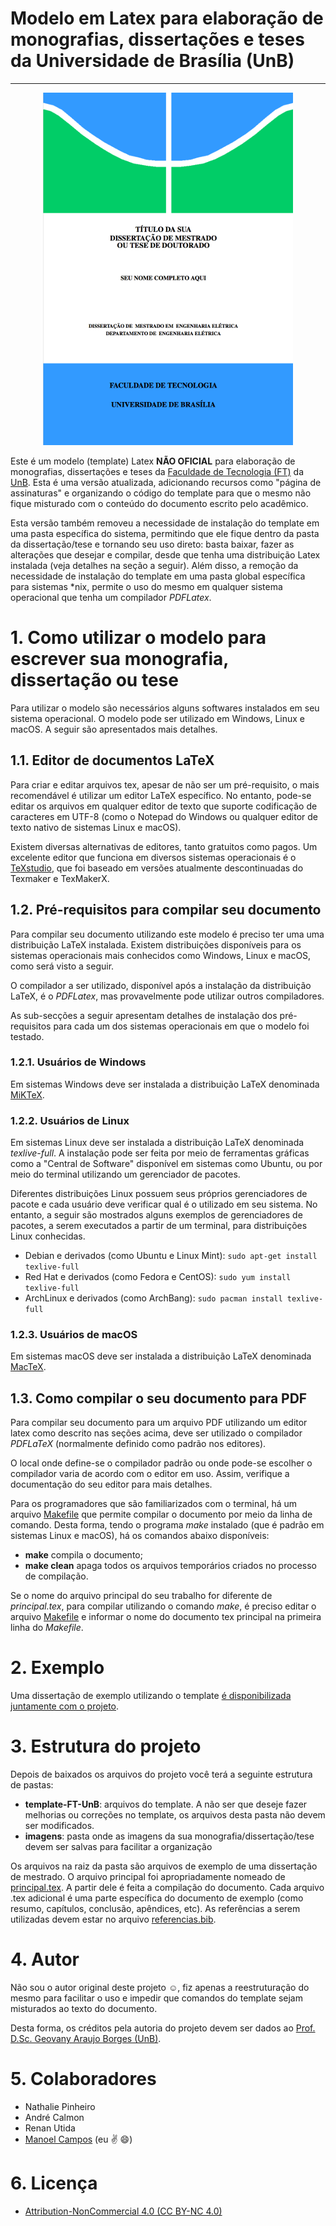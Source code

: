 # Modelo em Latex para elaboração de monografias, dissertações e teses da Universidade de Brasília (UnB)
-------------------------------------------------------------------------------------------------------

<p align="center">
<img src="imagens/exemplo.png" alt="Capa de uma dissertação de exemplo utilizando o template">
</p>

Este é um modelo (template) Latex **NÃO OFICIAL** para elaboração de monografias, 
dissertações e teses da [Faculdade de Tecnologia (FT)](http://ftd.unb.br) da [UnB](http://unb.br). 
Esta é uma versão atualizada, adicionando recursos como "página de assinaturas" 
e organizando o código do template para que o mesmo não fique misturado com o conteúdo do documento escrito pelo acadêmico. 

Esta versão também removeu a necessidade de instalação do template em uma pasta específica do sistema, 
permitindo que ele fique dentro da pasta da dissertação/tese e tornando seu uso direto: 
basta baixar, fazer as alterações que desejar e compilar, desde que tenha uma distribuição Latex instalada 
(veja detalhes na seção a seguir). 
Além disso, a remoção da necessidade de instalação do template em uma pasta global específica para sistemas &#42;nix, 
permite o uso do mesmo em qualquer sistema operacional que tenha um compilador *PDFLatex*.

# 1. Como utilizar o modelo para escrever sua monografia, dissertação ou tese

Para utilizar o modelo são necessários alguns softwares instalados em seu sistema operacional.
O modelo pode ser utilizado em Windows, Linux e macOS.
A seguir são apresentados mais detalhes.

## 1.1. Editor de documentos LaTeX

Para criar e editar arquivos tex, apesar de não ser um pré-requisito, o mais recomendável é utilizar um editor LaTeX específico.
No entanto, pode-se editar os arquivos em qualquer editor de texto que suporte codificação de caracteres em UTF-8
(como o Notepad do Windows ou qualquer editor de texto nativo de sistemas Linux e macOS).

Existem diversas alternativas de editores, tanto gratuitos como pagos.
Um excelente editor que funciona em diversos sistemas operacionais
é o [TeXstudio](http://www.texstudio.org), que foi baseado em versões atualmente descontinuadas
do Texmaker e TexMakerX. 

## 1.2. Pré-requisitos para compilar seu documento

Para compilar seu documento utilizando este modelo é preciso ter uma uma distribuição LaTeX instalada. 
Existem distribuições disponíveis para os sistemas operacionais mais conhecidos como Windows, Linux e macOS,
como será visto a seguir.

O compilador a ser utilizado, disponível após a instalação da distribuição LaTeX, é o *PDFLatex*, mas provavelmente pode
utilizar outros compiladores.

As sub-secções a seguir apresentam detalhes de instalação dos pré-requisitos para cada um dos sistemas operacionais em que o modelo foi testado.

### 1.2.1. Usuários de Windows

Em sistemas Windows deve ser instalada a distribuição LaTeX denominada [MiKTeX](http://miktex.org).

### 1.2.2. Usuários de Linux

Em sistemas Linux deve ser instalada a distribuição LaTeX denominada *texlive-full*.
A instalação pode ser feita por meio de ferramentas gráficas como a "Central de Software" disponível em sistemas
como Ubuntu, ou por meio do terminal utilizando um gerenciador de pacotes.

Diferentes distribuições Linux possuem seus próprios gerenciadores de pacote e cada usuário deve verificar qual
é o utilizado em seu sistema. No entanto, a seguir são mostrados alguns exemplos
de gerenciadores de pacotes, a serem executados a partir de um terminal, para distribuições Linux conhecidas.

- Debian e derivados (como Ubuntu e Linux Mint): `sudo apt-get install texlive-full`
- Red Hat e derivados (como Fedora e CentOS): `sudo yum install texlive-full`
- ArchLinux e derivados (como ArchBang): `sudo pacman install texlive-full`

### 1.2.3. Usuários de macOS

Em sistemas macOS deve ser instalada a distribuição LaTeX denominada [MacTeX](https://tug.org/mactex/).

## 1.3. Como compilar o seu documento para PDF

Para compilar seu documento para um arquivo PDF utilizando um editor latex como 
descrito nas seções acima, deve ser utilizado o compilador *PDFLaTeX* (normalmente definido como padrão nos editores). 

O local onde define-se o compilador padrão ou onde pode-se
escolher o compilador varia de acordo com o editor em uso.
Assim, verifique a documentação do seu editor para mais detalhes.

Para os programadores que são familiarizados com o terminal,
há um arquivo [Makefile](Makefile) que permite compilar o documento
por meio da linha de comando. Desta forma, tendo o programa *make* instalado
(que é padrão em sistemas Linux e macOS),
há os comandos abaixo disponíveis:

- **make** compila o documento; 
- **make clean** apaga todos os arquivos temporários criados no processo de compilação.

Se o nome do arquivo principal do seu trabalho for diferente de *principal.tex*,
para compilar utilizando o comando *make*, é preciso editar o arquivo [Makefile](Makefile) 
e informar o nome do documento tex principal na primeira linha do *Makefile*.

# 2. Exemplo
Uma dissertação de exemplo utilizando o template [é disponibilizada juntamente com o projeto](principal.pdf).

# 3. Estrutura do projeto
Depois de baixados os arquivos do projeto você terá a seguinte estrutura de pastas:
- **template-FT-UnB**: arquivos do template. A não ser que deseje fazer melhorias ou correções no template, 
  os arquivos desta pasta não devem ser modificados.
- **imagens**: pasta onde as imagens da sua monografia/dissertação/tese devem ser salvas para facilitar a organização

Os arquivos na raiz da pasta são arquivos de exemplo de uma dissertação de mestrado. 
O arquivo principal foi apropriadamente nomeado de [principal.tex](principal.tex). 
A partir dele é feita a compilação do documento. 
Cada arquivo .tex adicional é uma parte específica do documento de exemplo (como resumo, capítulos, conclusão, apêndices, etc). 
As referências a serem utilizadas devem estar no arquivo [referencias.bib](referencias.bib).

# 4. Autor
Não sou o autor original deste projeto :relaxed:, fiz apenas a reestruturação do mesmo para facilitar o uso e impedir 
que comandos do template sejam misturados ao texto do documento.

Desta forma, os créditos pela autoria do projeto devem ser dados ao 
[Prof. D.Sc. Geovany Araujo Borges (UnB)](https://lara.unb.br/~gaborges/).

# 5. Colaboradores
- Nathalie Pinheiro
- André Calmon
- Renan Utida
- [Manoel Campos](http://twitter.com/manoelcampos) (eu :v: :smile:)

# 6. Licença
- [Attribution-NonCommercial 4.0 (CC BY-NC 4.0)](http://creativecommons.org/licenses/by-nc/4.0/)

